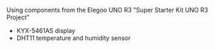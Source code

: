 Using components from the Elegoo UNO R3 "Super Starter Kit UNO R3 Project"

- KYX-5461AS display
- DHT11 temperature and humidity sensor

